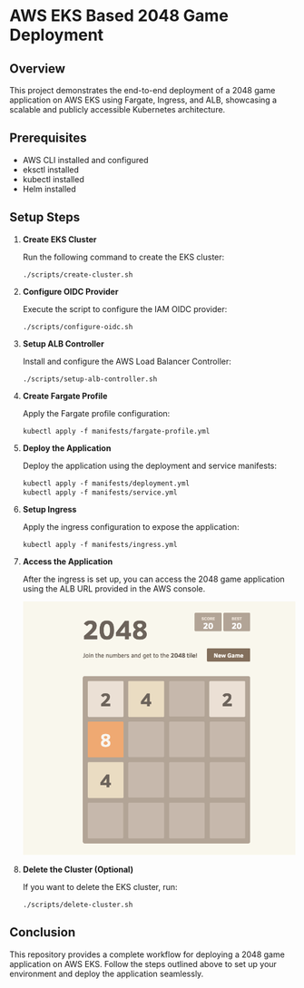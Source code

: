 # AWS EKS Based 2048 Game Deployment

## Overview

This project demonstrates the end-to-end deployment of a 2048 game application on AWS EKS using Fargate, Ingress, and ALB, showcasing a scalable and publicly accessible Kubernetes architecture.

## Prerequisites

- AWS CLI installed and configured
- eksctl installed
- kubectl installed
- Helm installed

## Setup Steps

1. **Create EKS Cluster**

   Run the following command to create the EKS cluster:

   ```
   ./scripts/create-cluster.sh
   ```

2. **Configure OIDC Provider**

   Execute the script to configure the IAM OIDC provider:

   ```
   ./scripts/configure-oidc.sh
   ```

3. **Setup ALB Controller**

   Install and configure the AWS Load Balancer Controller:

   ```
   ./scripts/setup-alb-controller.sh
   ```

4. **Create Fargate Profile**

   Apply the Fargate profile configuration:

   ```
   kubectl apply -f manifests/fargate-profile.yml
   ```

5. **Deploy the Application**

   Deploy the application using the deployment and service manifests:

   ```
   kubectl apply -f manifests/deployment.yml
   kubectl apply -f manifests/service.yml
   ```

6. **Setup Ingress**

   Apply the ingress configuration to expose the application:

   ```
   kubectl apply -f manifests/ingress.yml
   ```

7. **Access the Application**

   After the ingress is set up, you can access the 2048 game application using the ALB URL provided in the AWS console.

   ![Preview](./Application-Preview.png)


9. **Delete the Cluster (Optional)**

   If you want to delete the EKS cluster, run:

   ```
   ./scripts/delete-cluster.sh
   ```

## Conclusion

This repository provides a complete workflow for deploying a 2048 game application on AWS EKS. Follow the steps outlined above to set up your environment and deploy the application seamlessly.
